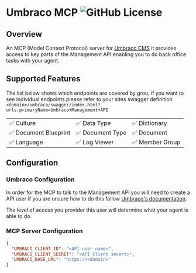 # Umbraco MCP ![GitHub License](https://img.shields.io/github/license/matthew-wise/umbraco-mcp?style=plastic&link=https%3A%2F%2Fgithub.com%2FMatthew-Wise%2Fumbraco-mcp%3Ftab%3DMIT-1-ov-file%23readme)


## Overview

An MCP (Model Context Protocol) server for [Umbraco CMS](https://umbraco.com/)
it provides access to key parts of the Management API enabling you to do back office tasks with your agent.

## Supported Features

The list below shows which endpoints are covered by grou,
if you want to see individual endpoints please refer to your sites swagger definition `<domain>/umbraco/swagger/index.html?urls.primaryName=Umbraco+Management+API`

|                       |                  |                 |
| --------------------- | ---------------- | --------------- |
| ✅ Culture            | ✅ Data Type     | ✅ Dictionary   |
| ✅ Document Blueprint | ✅ Document Type | ✅ Document     |
| ✅ Language           | ✅ Log Viewer    | ✅ Member Group |

## Configuration

### Umbraco Configuration

In order for the MCP to talk to the Management API you will need to create a API user
if you are unsure how to do this follow [Umbraco's documentation](https://docs.umbraco.com/umbraco-cms/fundamentals/data/users/api-users).

The level of access you provider this user will determine what your agent is able to do.

### MCP Server Configuration

```json
{
  "UMBRACO_CLIENT_ID": "<API user name>",
  "UMBRACO_CLIENT_SECRET": "<API Client secert>",
  "UMBRACO_BASE_URL": "https://<domain>"
}
```
